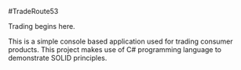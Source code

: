 #TradeRoute53

Trading begins here.

This is a simple console based application used for trading consumer products. This project makes use of C# programming language to demonstrate SOLID
principles.
